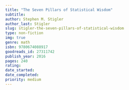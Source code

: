 ```yaml
---
title: "The Seven Pillars of Statistical Wisdom"
subtitle: 
author: Stephen M. Stigler
author_last: Stigler
slug: stigler-the-seven-pillars-of-statistical-wisdom
type: non-fiction
img: true
genre: math
isbn: 9780674088917
goodreads_id: 27311742
publish_year: 2016
pages: 240
rating: 
date_started:
date_completed:
priority: medium
---
```

